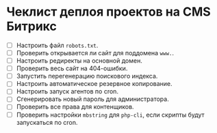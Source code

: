 # Чеклист деплоя проектов на CMS Битрикс

- [ ] Настроить файл `robots.txt`.
- [ ] Проверить открывается ли сайт для поддомена `www.`.
- [ ] Настроить редиректы на основной домен.
- [ ] Проверить весь сайт на 404-ошибки.
- [ ] Запустить перегенерацию поискового индекса.
- [ ] Настроить автоматическое резервное копирование.
- [ ] Настроить запуск агентов по cron.
- [ ] Сгенерировать новый пароль для администратора.
- [ ] Проверить все права для контенщиков.
- [ ] Проверить настройки `mbstring` для `php-cli`, если скрипты будут запускаться по cron.